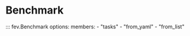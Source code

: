 # Benchmark

::: fev.Benchmark
    options:
        members:
        - "tasks"
        - "from_yaml"
        - "from_list"
